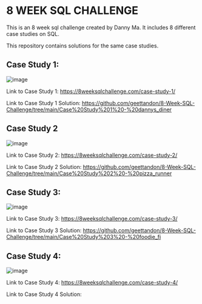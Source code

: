 # 8 WEEK SQL CHALLENGE

This is an 8 week sql challenge created by Danny Ma.
It includes 8 different case studies on SQL.

This repository contains solutions for the same case studies.

## Case Study 1:

![image](https://user-images.githubusercontent.com/64631428/221577884-17f992b0-2f1f-4bcb-b0d9-b3e99c1479be.png)

Link to Case Study 1: https://8weeksqlchallenge.com/case-study-1/

Link to Case Study 1 Solution: https://github.com/geettandon/8-Week-SQL-Challenge/tree/main/Case%20Study%201%20-%20dannys_diner

## Case Study 2

![image](https://user-images.githubusercontent.com/64631428/221579076-75e8ead3-1eac-4b6b-9974-963e678f6100.png)

Link to Case Study 2: https://8weeksqlchallenge.com/case-study-2/

Link to Case Study 2 Solution: https://github.com/geettandon/8-Week-SQL-Challenge/tree/main/Case%20Study%202%20-%20pizza_runner

## Case Study 3: 

![image](https://user-images.githubusercontent.com/64631428/221580047-a26cbdaa-727a-40a2-8fe2-ec3efb6ccc0b.png)

Link to Case Study 3: https://8weeksqlchallenge.com/case-study-3/

Link to Case Study 3 Solution: https://github.com/geettandon/8-Week-SQL-Challenge/tree/main/Case%20Study%203%20-%20foodie_fi

## Case Study 4:

![image](https://user-images.githubusercontent.com/64631428/224488309-624dd020-6012-4d8e-b2d1-ffa289041312.png)

Link to Case Study 4: https://8weeksqlchallenge.com/case-study-4/

Link to Case Study 4 Solution: 
